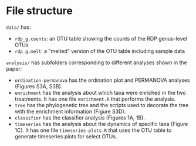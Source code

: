 # File structure

`data/` has:

- `rdp_g.counts`: an OTU table showing the counts of the RDP genus-level OTUs
- `rdp_g.melt`: a "melted" version of the OTU table including sample data

`analysis/` has subfolders corresponding to different analyses shown in the
paper:

- `ordination-permanova` has the ordination plot and PERMANOVA analyses (Figures S3A, S3B).
- `enrichment` has the analysis about which taxa were enriched in the two treatments. It has one file `enrichment.R` that performs the analysis.
- `tree` has the phylogenetic tree and the scripts used to decorate the tree with the enrichment information (Figure S3D).
- `classifier` has the classifier analysis (Figures 1A, 1B).
- `timeseries` has the analysis about the dynamics of specific taxa (Figure 1C). It has one file `timeseries-plots.R` that uses the OTU table to generate timeseries plots for select OTUs.
